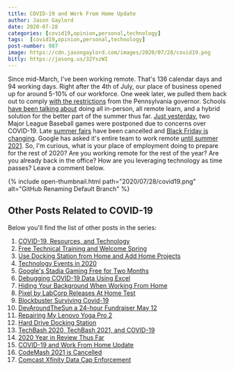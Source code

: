 ```yaml
---
title: COVID-19 and Work From Home Update
author: Jason Gaylord
date: 2020-07-28 
categories: [covid19,opinion,personal,technology]
tags:  [covid19,opinion,personal,technology]
post-number: 987
image: https://cdn.jasongaylord.com/images/2020/07/28/covid19.png
bitly: https://jasong.us/32YszWI
---
```


Since mid-March, I've been working remote. That's 136 calendar days and 94 working days. Right after the 4th of July, our place of business opened up for around 5-10% of our workforce. One week later, we pulled them back out to comply [with the restrictions](https://jasong.us/3jI8zO1) from the Pennsylvania governor. Schools [have been talking about](https://jasong.us/2CJ5IE3) doing all in-person, all remote learn, and a hybrid solution for the better part of the summer thus far. [Just yesterday](https://jasong.us/3jK2hxs), two Major League Baseball games were postponed due to concerns over COVID-19. Late [summer fairs](https://jasong.us/30SBHJN) have been cancelled and [Black Friday is changing](https://jasong.us/3eYRCeI). Google has asked it's entire team to work remote [until summer 2021](https://jasong.us/30UxsgG). So, I'm curious, what is your place of employment doing to prepare for the rest of 2020? Are you working remote for the rest of the year? Are you already back in the office? How are you leveraging technology as time passes? Leave a comment below.

{% include open-thumbnail.html path="2020/07/28/covid19.png" alt="GitHub Renaming Default Branch" %}

## Other Posts Related to COVID-19
Below you'll find the list of other posts in the series:

1. [COVID-19, Resources, and Technology](https://jasong.us/2wgSBqo)
2. [Free Technical Training and Welcome Spring](https://jasong.us/2XeHw3W)
3. [Use Docking Station from Home and Add Home Projects](https://jasong.us/3bRuoWK)
4. [Technology Events in 2020](https://jasong.us/2wvKshS)
5. [Google's Stadia Gaming Free for Two Months](https://jasong.us/2ySyXSR)
6. [Debugging COVID-19 Data Using Excel](https://jasong.us/2K5BhHV)
7. [Hiding Your Background When Working From Home](https://jasong.us/3enL8XE)
8. [Pixel by LabCorp Releases At Home Test](https://jasong.us/2xVsplI)
9. [Blockbuster Surviving Covid-19](https://jasong.us/2YduAvE)
10. [DevAroundTheSun a 24-hour Fundraiser May 12](https://jasong.us/2VWxxzm)
11. [Repairing My Lenovo Yoga Pro 2](https://jasong.us/370OTzb)
12. [Hard Drive Docking Station](https://jasong.us/3clW9GH)
13. [TechBash 2020, TechBash 2021, and COVID-19](https://jasong.us/37lAkGe)
14. [2020 Year in Review Thus Far](https://jasong.us/3ghednP)
15. [COVID-19 and Work From Home Update](https://jasong.us/32YszWI)
16. [CodeMash 2021 is Cancelled](https://jasong.us/2Y22l2u)
17. [Comcast Xfinity Data Cap Enforcement](https://jasong.us/36h7TtT)